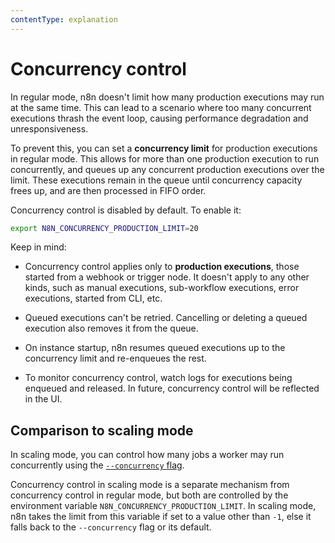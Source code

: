 ```yaml
---
contentType: explanation
---
```


# Concurrency control

In regular mode, n8n doesn't limit how many production executions may run at the same time. This can lead to a scenario where too many concurrent executions thrash the event loop, causing performance degradation and unresponsiveness. 

To prevent this, you can set a **concurrency limit** for production executions in regular mode. This allows for more than one production execution to run concurrently, and queues up any concurrent production executions over the limit. These executions remain in the queue until concurrency capacity frees up, and are then processed in FIFO order.

Concurrency control is disabled by default. To enable it:

```sh
export N8N_CONCURRENCY_PRODUCTION_LIMIT=20
```

Keep in mind:

- Concurrency control applies only to **production executions**, those started from a webhook or trigger node. It doesn't apply to any other kinds, such as manual executions, sub-workflow executions, error executions, started from CLI, etc.

- Queued executions can't be retried. Cancelling or deleting a queued execution also removes it from the queue.

- On instance startup, n8n resumes queued executions up to the concurrency limit and re-enqueues the rest.

- To monitor concurrency control, watch logs for executions being enqueued and released. In future, concurrency control will be reflected in the UI.

## Comparison to scaling mode

In scaling mode, you can control how many jobs a worker may run concurrently using the [`--concurrency` flag](/hosting/scaling/queue-mode/#configure-worker-concurrency). 

Concurrency control in scaling mode is a separate mechanism from concurrency control in regular mode, but both are controlled by the environment variable `N8N_CONCURRENCY_PRODUCTION_LIMIT`. In scaling mode, n8n takes the limit from this variable if set to a value other than `-1`, else it falls back to the `--concurrency` flag or its default.

